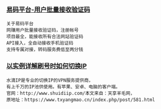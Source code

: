 ### [易码平台-用户批量接收验证码](http://www.51ym.me/)
```
关于易码平台
网赚用户批量接收验证码，注册帐号
项目最全，能接收所有合法网站验证码
API接入，全自动接收手机验证码
支持专属对接，转码服务费低至两分钱
```

### [以实例详解刷号时如何切换IP](https://www.txyangmao.cn/index.php/post/581.html)

```
水滴IP是专业的切换IP的VPN服务提供商，
有上千万的IP池供使用。有苹果、安卓、电脑的客户端。
官网：http://www.shuidiip.com/本文来自：天享羊毛网，
原地址：https://www.txyangmao.cn/index.php/post/581.html
```